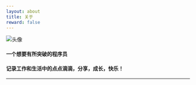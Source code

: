 ```yaml
---
layout: about
title: 关于
reward: false
---
```


![头像](https://shileiss.github.io/assets/img/avatar.webp "头像")

#### 一个想要有所突破的程序员
#### 记录工作和生活中的点点滴滴，分享，成长，快乐！
 
---

